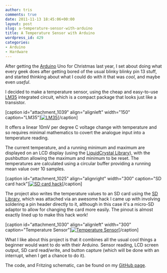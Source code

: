 ```yaml
---
author: tris
comments: true
date: 2011-11-13 18:45:06+00:00
layout: post
slug: a-temperature-sensor-with-arduino
title: A Temperature Sensor with Arduino
wordpress_id: 429
categories:
- Arduino
- Hardware
---
```


After getting the [Arduino](http://arduino.cc/) Uno for Christmas last year, I set about doing what every geek does after getting bored of the usual blinky blinky pin 13 stuff, and started thinking about what I could do with it that was _cool_, and maybe even _useful_.

I decided to make a temperature sensor, using the cheap and easy-to-use [LM35](http://www.national.com/mpf/LM/LM35.html#Overview) integrated circuit, which is a compact package that looks just like a transistor.

[caption id="attachment_1039" align="alignleft" width="150" caption="LM35"][![LM35](http://canthack.org/uploads/lm35-150x150.jpg)](http://canthack.org/2011/11/a-temperature-sensor-with-arduino/lm35/)[/caption]

It offers a linear 10mV per degree C voltage change with temperature and so requires minimal mathematics to covert the analogue input into a temperature reading.

The current temperature, and a running minimum and maximum are displayed on an LCD display (using the [LiquidCrystal Library](http://arduino.cc/en/Reference/LiquidCrystal)), with the pushbutton allowing the maximum and minimum to be reset. The temperatures are calculated using a circular buffer providing a running mean value over 10 samples.

[caption id="attachment_1025" align="alignright" width="300" caption="SD card hack"][![SD card hack](http://canthack.org/uploads/sd1-300x160.jpg)](http://canthack.org/2011/11/a-temperature-sensor-with-arduino/sd1/)[/caption]

The project also writes the temperature values to an SD card using the [SD Library](http://arduino.cc/en/Reference/SD), which was attached via an awesome hack I came up with involving soldering a pin header directly to it, although in this case it's a micro-SD adaptor to allow for changing the card more easily. The pinout is almost exactly lined up to make this hack work!



[caption id="attachment_1030" align="alignleft" width="300" caption="Temperature Sensor"][![Temperature Sensor](http://canthack.org/uploads/circuit-300x279.jpg)](http://canthack.org/2011/11/a-temperature-sensor-with-arduino/circuit/)[/caption]

What I like about this project is that it combines all the usual cool things a beginner would want to do with their Arduino. Sensor reading, LCD screen output, SD card read/write, and button capture (which will be done with an interrupt, when I get a chance to do it).

The code, and Fritzing schematic, can be found on my [GitHub page](https://github.com/tristan2468/ArduinoTemperatureSensor).
